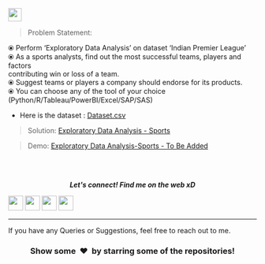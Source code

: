 <br><br>
<img height="27" src="https://img.shields.io/badge/Exploratory Data Analysis (Sports) -Level  Advanced-red.svg?&style=for-the-badge&logo=TheSparksFoundation&logoColor=blue"/>
<br>

> Problem Statement:

⦿ Perform ‘Exploratory Data Analysis’ on dataset ‘Indian Premier League’<br>
⦿ As a sports analysts, find out the most successful teams, players and factors<br>
  contributing win or loss of a team.<br>
⦿ Suggest teams or players a company should endorse for its products.<br>
⦿ You can choose any of the tool of your choice
(Python/R/Tableau/PowerBI/Excel/SAP/SAS)<br>
- Here is the dataset :
<a href="https://github.com/manishghoshal99/Exploratory-Data-Analysis---Sports/tree/main/Dataset">Dataset.csv</a><br>
> Solution:
<a href="https://github.com/manishghoshal99/Exploratory-Data-Analysis---Sports/blob/main/Exploratory%20Data%20Analysis%20-%20Sports.ipynb">Exploratory Data Analysis - Sports</a>

> Demo:
<a href="Adding soon">Exploratory Data Analysis-Sports - To Be Added</a>

<br><br>
<p align="center">
  <b><i>Let's connect! Find me on the web xD</i></b>

[<img height="30" src = "https://img.shields.io/badge/Youtube-%23E4405F.svg?&style=for-the-badge&logo=Youtube&logoColor=white">][Youtube] 
[<img height="30" src = "https://img.shields.io/badge/gmail-c14438?&style=for-the-badge&logo=gmail&logoColor=white">][gmail] 
[<img height="30" src="https://img.shields.io/badge/linkedin-blue.svg?&style=for-the-badge&logo=linkedin&logoColor=white" />][LinkedIn]
[<img height="30" src="https://img.shields.io/badge/github-black.svg?&style=for-the-badge&logo=github&logoColor=white" />][Github]
<br />
<hr />

[youtube]: https://www.youtube.com/channel/UCBY1EFXHzR7EG1kaVC73pYA
[gmail]: mailto:meloidasdragneel12@gmail.com
[linkedin]: https://www.linkedin.com/in/manish-ghoshal-454ba0205/
[github]: https://github.com/manishghoshal99



  
If you have any Queries or Suggestions, feel free to reach out to me.

<h3 align="center">Show some &nbsp;❤️&nbsp; by starring some of the repositories!</h3>
